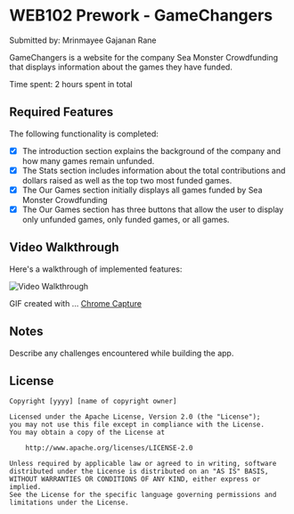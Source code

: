 # WEB102 Prework - GameChangers

Submitted by: Mrinmayee Gajanan Rane

GameChangers is a website for the company Sea Monster Crowdfunding that displays information about the games they have funded.

Time spent: 2 hours spent in total

## Required Features

The following functionality is completed:

* [X] The introduction section explains the background of the company and how many games remain unfunded.
* [X] The Stats section includes information about the total contributions and dollars raised as well as the top two most funded games.
* [X] The Our Games section initially displays all games funded by Sea Monster Crowdfunding
* [X] The Our Games section has three buttons that allow the user to display only unfunded games, only funded games, or all games.

## Video Walkthrough

Here's a walkthrough of implemented features:

<img src='https://i.imgur.com/8SiBVZR.gif' title='Video Walkthrough' width='' alt='Video Walkthrough' />

<!-- Replace this with whatever GIF tool you used! -->
GIF created with ...  [Chrome Capture](https://leolime.com/)

## Notes

Describe any challenges encountered while building the app.

## License

    Copyright [yyyy] [name of copyright owner]

    Licensed under the Apache License, Version 2.0 (the "License");
    you may not use this file except in compliance with the License.
    You may obtain a copy of the License at

        http://www.apache.org/licenses/LICENSE-2.0

    Unless required by applicable law or agreed to in writing, software
    distributed under the License is distributed on an "AS IS" BASIS,
    WITHOUT WARRANTIES OR CONDITIONS OF ANY KIND, either express or implied.
    See the License for the specific language governing permissions and
    limitations under the License.

